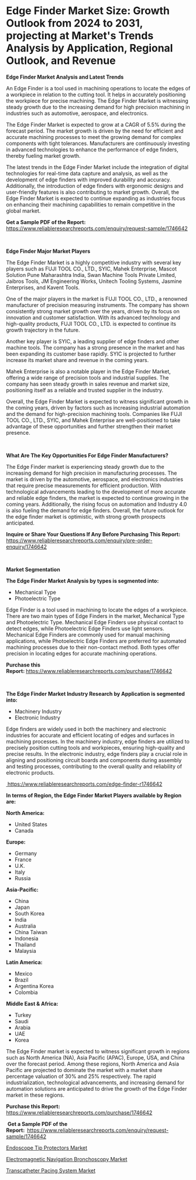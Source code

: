 <p><h1>Edge Finder Market Size: Growth Outlook from 2024 to 2031, projecting at Market's Trends Analysis by Application, Regional Outlook, and Revenue</h1></p><p><strong>Edge Finder Market Analysis and Latest Trends</strong></p>
<p><p>An Edge Finder is a tool used in machining operations to locate the edges of a workpiece in relation to the cutting tool. It helps in accurately positioning the workpiece for precise machining. The Edge Finder Market is witnessing steady growth due to the increasing demand for high precision machining in industries such as automotive, aerospace, and electronics.</p><p>The Edge Finder Market is expected to grow at a CAGR of 5.5% during the forecast period. The market growth is driven by the need for efficient and accurate machining processes to meet the growing demand for complex components with tight tolerances. Manufacturers are continuously investing in advanced technologies to enhance the performance of edge finders, thereby fueling market growth.</p><p>The latest trends in the Edge Finder Market include the integration of digital technologies for real-time data capture and analysis, as well as the development of edge finders with improved durability and accuracy. Additionally, the introduction of edge finders with ergonomic designs and user-friendly features is also contributing to market growth. Overall, the Edge Finder Market is expected to continue expanding as industries focus on enhancing their machining capabilities to remain competitive in the global market.</p></p>
<p><strong>Get a Sample PDF of the Report:&nbsp;</strong> <a href="https://www.reliableresearchreports.com/enquiry/request-sample/1746642">https://www.reliableresearchreports.com/enquiry/request-sample/1746642</a></p>
<p>&nbsp;</p>
<p><strong>Edge Finder Major Market Players</strong></p>
<p><p>The Edge Finder Market is a highly competitive industry with several key players such as FUJI TOOL CO., LTD., SYIC, Mahek Enterprise, Mascot Solution Pune Maharashtra India, Swan Machine Tools Private Limited, Jaibros Tools, JM Engineering Works, Unitech Tooling Systems, Jasmine Enterprises, and Kavent Tools.</p><p>One of the major players in the market is FUJI TOOL CO., LTD., a renowned manufacturer of precision measuring instruments. The company has shown consistently strong market growth over the years, driven by its focus on innovation and customer satisfaction. With its advanced technology and high-quality products, FUJI TOOL CO., LTD. is expected to continue its growth trajectory in the future.</p><p>Another key player is SYIC, a leading supplier of edge finders and other machine tools. The company has a strong presence in the market and has been expanding its customer base rapidly. SYIC is projected to further increase its market share and revenue in the coming years.</p><p>Mahek Enterprise is also a notable player in the Edge Finder Market, offering a wide range of precision tools and industrial supplies. The company has seen steady growth in sales revenue and market size, positioning itself as a reliable and trusted supplier in the industry.</p><p>Overall, the Edge Finder Market is expected to witness significant growth in the coming years, driven by factors such as increasing industrial automation and the demand for high-precision machining tools. Companies like FUJI TOOL CO., LTD., SYIC, and Mahek Enterprise are well-positioned to take advantage of these opportunities and further strengthen their market presence.</p></p>
<p>&nbsp;</p>
<p><strong>What Are The Key Opportunities For Edge Finder Manufacturers?</strong></p>
<p><p>The Edge Finder market is experiencing steady growth due to the increasing demand for high precision in manufacturing processes. The market is driven by the automotive, aerospace, and electronics industries that require precise measurements for efficient production. With technological advancements leading to the development of more accurate and reliable edge finders, the market is expected to continue growing in the coming years. Additionally, the rising focus on automation and Industry 4.0 is also fueling the demand for edge finders. Overall, the future outlook for the edge finder market is optimistic, with strong growth prospects anticipated.</p></p>
<p><strong>Inquire or Share Your Questions If Any Before Purchasing This Report:</strong> <a href="https://www.reliableresearchreports.com/enquiry/pre-order-enquiry/1746642">https://www.reliableresearchreports.com/enquiry/pre-order-enquiry/1746642</a></p>
<p>&nbsp;</p>
<p><strong>Market Segmentation</strong></p>
<p><strong>The Edge Finder Market Analysis by types is segmented into:</strong></p>
<p><ul><li>Mechanical Type</li><li>Photoelectric Type</li></ul></p>
<p><p>Edge Finder is a tool used in machining to locate the edges of a workpiece. There are two main types of Edge Finders in the market, Mechanical Type and Photoelectric Type. Mechanical Edge Finders use physical contact to detect edges, while Photoelectric Edge Finders use light sensors. Mechanical Edge Finders are commonly used for manual machining applications, while Photoelectric Edge Finders are preferred for automated machining processes due to their non-contact method. Both types offer precision in locating edges for accurate machining operations.</p></p>
<p><strong>Purchase this Report:&nbsp;</strong><a href="https://www.reliableresearchreports.com/purchase/1746642">https://www.reliableresearchreports.com/purchase/1746642</a></p>
<p>&nbsp;</p>
<p><strong>The Edge Finder Market Industry Research by Application is segmented into:</strong></p>
<p><ul><li>Machinery Industry</li><li>Electronic Industry</li></ul></p>
<p><p>Edge finders are widely used in both the machinery and electronic industries for accurate and efficient locating of edges and surfaces in machining processes. In the machinery industry, edge finders are utilized to precisely position cutting tools and workpieces, ensuring high-quality and precise results. In the electronic industry, edge finders play a crucial role in aligning and positioning circuit boards and components during assembly and testing processes, contributing to the overall quality and reliability of electronic products.</p></p>
<p><a href="https://www.reliableresearchreports.com/edge-finder-r1746642">&nbsp;https://www.reliableresearchreports.com/edge-finder-r1746642</a></p>
<p><strong>In terms of Region, the Edge Finder Market Players available by Region are:</strong></p>
<p>
    <p> <strong> North America: </strong>
        <ul>
            <li>United States</li>
            <li>Canada</li>
        </ul>
        </p> 
    <p> <strong> Europe: </strong>
        <ul>
            <li>Germany</li>
            <li>France</li>
            <li>U.K.</li>
            <li>Italy</li>
            <li>Russia</li>
        </ul>
        </p> 
    <p> <strong> Asia-Pacific: </strong>
        <ul>
            <li>China</li>
            <li>Japan</li>
            <li>South Korea</li>
            <li>India</li>
            <li>Australia</li>
            <li>China Taiwan</li>
            <li>Indonesia</li>
            <li>Thailand</li>
            <li>Malaysia</li>
        </ul>
        </p> 
    <p> <strong> Latin America: </strong>
        <ul>
            <li>Mexico</li>
            <li>Brazil</li>
            <li>Argentina Korea</li>
            <li>Colombia</li>
        </ul>
        </p> 
    <p> <strong> Middle East & Africa: </strong>
        <ul>
            <li>Turkey</li>
            <li>Saudi</li>
            <li>Arabia</li>
            <li>UAE</li>
            <li>Korea</li>
        </ul>
    </p>
    </p>
<p><p>The Edge Finder market is expected to witness significant growth in regions such as North America (NA), Asia Pacific (APAC), Europe, USA, and China over the forecast period. Among these regions, North America and Asia Pacific are projected to dominate the market with a market share percentage valuation of 30% and 25% respectively. The rapid industrialization, technological advancements, and increasing demand for automation solutions are anticipated to drive the growth of the Edge Finder market in these regions.</p></p>
<p><strong>Purchase this Report: </strong><a href="https://www.reliableresearchreports.com/purchase/1746642">https://www.reliableresearchreports.com/purchase/1746642</a></p>
<p>&nbsp;<strong>Get a Sample PDF of the Report:&nbsp;&nbsp;</strong><a href="https://www.reliableresearchreports.com/enquiry/request-sample/1746642">https://www.reliableresearchreports.com/enquiry/request-sample/1746642</a></p>
<p><strong></strong></p>
<p><p><a href="https://www.linkedin.com/pulse/endoscope-tip-protectors-market-outlook-industry-overview-f6kge?trackingId=4JT4bcJzjbFKuzY%2FaL1xOQ%3D%3D">Endoscope Tip Protectors Market</a></p><p><a href="https://www.linkedin.com/pulse/electromagnetic-navigation-bronchoscopynbspmarket-focuses-4pxae?trackingId=s8eCqT8Ku2laIzDF5BnDjQ%3D%3D">Electromagnetic Navigation Bronchoscopy Market</a></p><p><a href="https://www.linkedin.com/pulse/transcatheter-pacing-system-market-size-outlook-forecast-pkg7e?trackingId=eo2PNMiqUSsd4fI7mJj%2F0w%3D%3D">Transcatheter Pacing System Market</a></p></p>